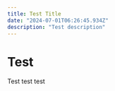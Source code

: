 ```yaml
---  
title: Test Title
date: "2024-07-01T06:26:45.934Z"  
description: "Test description"
---  
```

# Test

Test test test